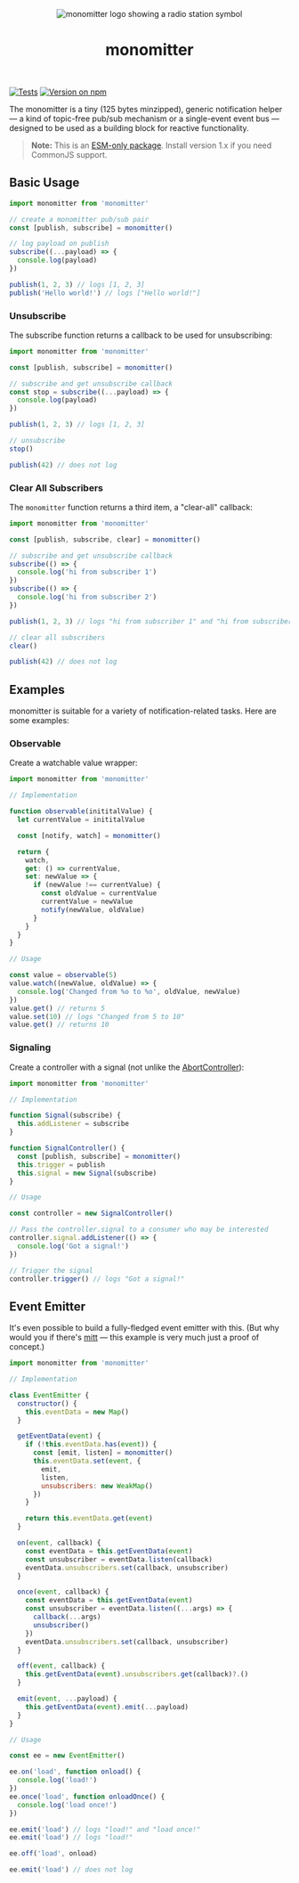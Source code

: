 <div align="center">
  <br>
  <br>

![monomitter logo showing a radio station symbol](logo.svg)

# monomitter

  <br>
</div>

[![Tests](https://badgen.net/github/checks/loilo/monomitter/master)](https://github.com/loilo/monomitter/actions)
[![Version on npm](https://badgen.net/npm/v/monomitter)](https://www.npmjs.com/package/monomitter)

The monomitter is a tiny (125 bytes minzipped), generic notification helper — a kind of topic-free pub/sub mechanism or a single-event event bus — designed to be used as a building block for reactive functionality.

> **Note:** This is an [ESM-only package](https://gist.github.com/sindresorhus/a39789f98801d908bbc7ff3ecc99d99c). Install version 1.x if you need CommonJS support.

## Basic Usage

```js
import monomitter from 'monomitter'

// create a monomitter pub/sub pair
const [publish, subscribe] = monomitter()

// log payload on publish
subscribe((...payload) => {
  console.log(payload)
})

publish(1, 2, 3) // logs [1, 2, 3]
publish('Hello world!') // logs ["Hello world!"]
```

### Unsubscribe

The subscribe function returns a callback to be used for unsubscribing:

```js
import monomitter from 'monomitter'

const [publish, subscribe] = monomitter()

// subscribe and get unsubscribe callback
const stop = subscribe((...payload) => {
  console.log(payload)
})

publish(1, 2, 3) // logs [1, 2, 3]

// unsubscribe
stop()

publish(42) // does not log
```

### Clear All Subscribers

The `monomitter` function returns a third item, a "clear-all" callback:

```js
import monomitter from 'monomitter'

const [publish, subscribe, clear] = monomitter()

// subscribe and get unsubscribe callback
subscribe(() => {
  console.log('hi from subscriber 1')
})
subscribe(() => {
  console.log('hi from subscriber 2')
})

publish(1, 2, 3) // logs "hi from subscriber 1" and "hi from subscriber 2"

// clear all subscribers
clear()

publish(42) // does not log
```

## Examples

monomitter is suitable for a variety of notification-related tasks. Here are some examples:

### Observable

Create a watchable value wrapper:

```js
import monomitter from 'monomitter'

// Implementation

function observable(inititalValue) {
  let currentValue = inititalValue

  const [notify, watch] = monomitter()

  return {
    watch,
    get: () => currentValue,
    set: newValue => {
      if (newValue !== currentValue) {
        const oldValue = currentValue
        currentValue = newValue
        notify(newValue, oldValue)
      }
    }
  }
}

// Usage

const value = observable(5)
value.watch((newValue, oldValue) => {
  console.log('Changed from %o to %o', oldValue, newValue)
})
value.get() // returns 5
value.set(10) // logs "Changed from 5 to 10"
value.get() // returns 10
```

### Signaling

Create a controller with a signal (not unlike the [AbortController](https://developer.mozilla.org/en-US/docs/Web/API/AbortController)):

```js
import monomitter from 'monomitter'

// Implementation

function Signal(subscribe) {
  this.addListener = subscribe
}

function SignalController() {
  const [publish, subscribe] = monomitter()
  this.trigger = publish
  this.signal = new Signal(subscribe)
}

// Usage

const controller = new SignalController()

// Pass the controller.signal to a consumer who may be interested
controller.signal.addListener(() => {
  console.log('Got a signal!')
})

// Trigger the signal
controller.trigger() // logs "Got a signal!"
```

## Event Emitter

It's even possible to build a fully-fledged event emitter with this. (But why would you if there's [mitt](https://npmjs.com/package/mitt) — this example is very much just a proof of concept.)

```js
import monomitter from 'monomitter'

// Implementation

class EventEmitter {
  constructor() {
    this.eventData = new Map()
  }

  getEventData(event) {
    if (!this.eventData.has(event)) {
      const [emit, listen] = monomitter()
      this.eventData.set(event, {
        emit,
        listen,
        unsubscribers: new WeakMap()
      })
    }

    return this.eventData.get(event)
  }

  on(event, callback) {
    const eventData = this.getEventData(event)
    const unsubscriber = eventData.listen(callback)
    eventData.unsubscribers.set(callback, unsubscriber)
  }

  once(event, callback) {
    const eventData = this.getEventData(event)
    const unsubscriber = eventData.listen((...args) => {
      callback(...args)
      unsubscriber()
    })
    eventData.unsubscribers.set(callback, unsubscriber)
  }

  off(event, callback) {
    this.getEventData(event).unsubscribers.get(callback)?.()
  }

  emit(event, ...payload) {
    this.getEventData(event).emit(...payload)
  }
}

// Usage

const ee = new EventEmitter()

ee.on('load', function onload() {
  console.log('load!')
})
ee.once('load', function onloadOnce() {
  console.log('load once!')
})

ee.emit('load') // logs "load!" and "load once!"
ee.emit('load') // logs "load!"

ee.off('load', onload)

ee.emit('load') // does not log
```

